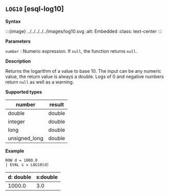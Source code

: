 ## `LOG10` [esql-log10]

**Syntax**

:::{image} ../../../../../images/log10.svg
:alt: Embedded
:class: text-center
:::

**Parameters**

`number`
:   Numeric expression. If `null`, the function returns `null`.

**Description**

Returns the logarithm of a value to base 10. The input can be any numeric value, the return value is always a double.  Logs of 0 and negative numbers return `null` as well as a warning.

**Supported types**

| number | result |
| --- | --- |
| double | double |
| integer | double |
| long | double |
| unsigned_long | double |

**Example**

```esql
ROW d = 1000.0
| EVAL s = LOG10(d)
```

| d: double | s:double |
| --- | --- |
| 1000.0 | 3.0 |


